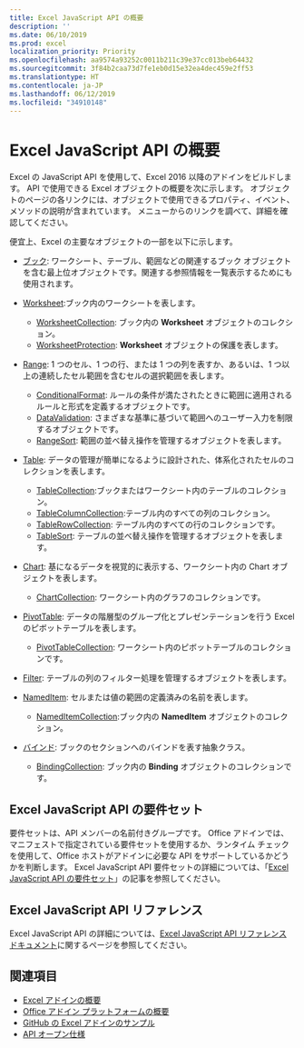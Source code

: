 ```yaml
---
title: Excel JavaScript API の概要
description: ''
ms.date: 06/10/2019
ms.prod: excel
localization_priority: Priority
ms.openlocfilehash: aa9574a93252c0011b211c39e37cc013beb64432
ms.sourcegitcommit: 3f84b2caa73d7fe1eb0d15e32ea4dec459e2ff53
ms.translationtype: HT
ms.contentlocale: ja-JP
ms.lasthandoff: 06/12/2019
ms.locfileid: "34910148"
---
```

# <a name="excel-javascript-api-overview"></a>Excel JavaScript API の概要

Excel の JavaScript API を使用して、Excel 2016 以降のアドインをビルドします。 API で使用できる Excel オブジェクトの概要を次に示します。 オブジェクトのページの各リンクには、オブジェクトで使用できるプロパティ、イベント、メソッドの説明が含まれています。 メニューからのリンクを調べて、詳細を確認してください。

便宜上、Excel の主要なオブジェクトの一部を以下に示します。

- [ブック](/javascript/api/excel/excel.workbook): ワークシート、テーブル、範囲などの関連するブック オブジェクトを含む最上位オブジェクトです。関連する参照情報を一覧表示するためにも使用されます。

- [Worksheet](/javascript/api/excel/excel.worksheet):ブック内のワークシートを表します。
  - [WorksheetCollection](/javascript/api/excel/excel.worksheetcollection): ブック内の **Worksheet** オブジェクトのコレクション。
  - [WorksheetProtection](/javascript/api/excel/excel.worksheetprotection): **Worksheet** オブジェクトの保護を表します。

- [Range](/javascript/api/excel/excel.range): 1 つのセル、1 つの行、または 1 つの列を表すか、あるいは、1 つ以上の連続したセル範囲を含むセルの選択範囲を表します。
  - [ConditionalFormat](/javascript/api/excel/excel.conditionalformat): ルールの条件が満たされたときに範囲に適用されるルールと形式を定義するオブジェクトです。
  - [DataValidation](/javascript/api/excel/excel.datavalidation): さまざまな基準に基づいて範囲へのユーザー入力を制限するオブジェクトです。
  - [RangeSort](/javascript/api/excel/excel.rangesort): 範囲の並べ替え操作を管理するオブジェクトを表します。

- [Table](/javascript/api/excel/excel.table): データの管理が簡単になるように設計された、体系化されたセルのコレクションを表します。
  - [TableCollection](/javascript/api/excel/excel.tablecollection):ブックまたはワークシート内のテーブルのコレクション。
  - [TableColumnCollection](/javascript/api/excel/excel.tablecolumncollection):テーブル内のすべての列のコレクション。
  - [TableRowCollection](/javascript/api/excel/excel.tablerowcollection): テーブル内のすべての行のコレクションです。
  - [TableSort](/javascript/api/excel/excel.tablesort): テーブルの並べ替え操作を管理するオブジェクトを表します。

- [Chart](/javascript/api/excel/excel.chart): 基になるデータを視覚的に表示する、ワークシート内の Chart オブジェクトを表します。
  - [ChartCollection](/javascript/api/excel/excel.chartcollection): ワークシート内のグラフのコレクションです。

- [PivotTable](/javascript/api/excel/excel.pivottable): データの階層型のグループ化とプレゼンテーションを行う Excel のピボットテーブルを表します。
  - [PivotTableCollection](/javascript/api/excel/excel.pivottablecollection): ワークシート内のピボットテーブルのコレクションです。

- [Filter](/javascript/api/excel/excel.filter): テーブルの列のフィルター処理を管理するオブジェクトを表します。

- [NamedItem](/javascript/api/excel/excel.nameditem): セルまたは値の範囲の定義済みの名前を表します。
  - [NamedItemCollection](/javascript/api/excel/excel.nameditemcollection):ブック内の **NamedItem** オブジェクトのコレクション。

- [バインド](/javascript/api/excel/excel.binding): ブックのセクションへのバインドを表す抽象クラス。
  - [BindingCollection](/javascript/api/excel/excel.bindingcollection): ブック内の **Binding** オブジェクトのコレクションです。

## <a name="excel-javascript-api-requirement-sets"></a>Excel JavaScript API の要件セット

要件セットは、API メンバーの名前付きグループです。 Office アドインでは、マニフェストで指定されている要件セットを使用するか、ランタイム チェックを使用して、Office ホストがアドインに必要な API をサポートしているかどうかを判断します。 Excel JavaScript API 要件セットの詳細については、「[Excel JavaScript API の要件セット](../requirement-sets/excel-api-requirement-sets.md)」の記事を参照してください。

## <a name="excel-javascript-api-reference"></a>Excel JavaScript API リファレンス

Excel JavaScript API の詳細については、[Excel JavaScript API リファレンス ドキュメント](/javascript/api/excel)に関するページを参照してください。

## <a name="see-also"></a>関連項目

- [Excel アドインの概要](/office/dev/add-ins/excel/excel-add-ins-overview)
- [Office アドイン プラットフォームの概要](/office/dev/add-ins/overview/office-add-ins)
- [GitHub の Excel アドインのサンプル](https://github.com/OfficeDev?utf8=%E2%9C%93&q=Excel)
- [API オープン仕様](../openspec/openspec.md)
